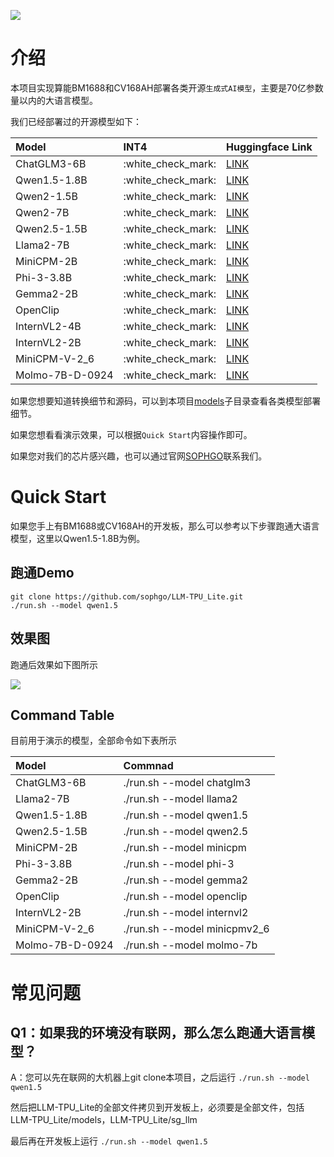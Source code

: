 ![](./assets/sophgo_chip.png)

# 介绍

本项目实现算能BM1688和CV168AH部署各类开源`生成式AI模型`，主要是70亿参数量以内的大语言模型。

我们已经部署过的开源模型如下：

|Model                |INT4                |Huggingface Link                                                          |
|:-                   |:-                  |:-                                                                        |
|ChatGLM3-6B          |:white\_check\_mark:|[LINK](https://huggingface.co/THUDM/chatglm3-6b)                          |
|Qwen1.5-1.8B         |:white\_check\_mark:|[LINK](https://huggingface.co/Qwen/Qwen1.5-1.8B-Chat)                     |
|Qwen2-1.5B           |:white\_check\_mark:|[LINK](https://huggingface.co/Qwen/Qwen2-1.5B-Instruct)                   |
|Qwen2-7B             |:white\_check\_mark:|[LINK](https://huggingface.co/Qwen/Qwen2-7B-Instruct)                     |
|Qwen2.5-1.5B         |:white\_check\_mark:|[LINK](https://huggingface.co/Qwen/Qwen2.5-1.5B-Instruct)                 |
|Llama2-7B            |:white\_check\_mark:|[LINK](https://huggingface.co/meta-llama/Llama-2-7b-chat-hf)              |
|MiniCPM-2B           |:white\_check\_mark:|[LINK](https://huggingface.co/openbmb/MiniCPM-2B-sft-bf16)                |
|Phi-3-3.8B           |:white\_check\_mark:|[LINK](https://huggingface.co/microsoft/Phi-3-mini-4k-instruct)           |
|Gemma2-2B            |:white\_check\_mark:|[LINK](https://huggingface.co/google/gemma-2-2b-it)                       |
|OpenClip             |:white\_check\_mark:|[LINK](https://huggingface.co/openai/clip-vit-base-patch32)               |
|InternVL2-4B         |:white\_check\_mark:|[LINK](https://huggingface.co/OpenGVLab/InternVL2-4B)                     |
|InternVL2-2B         |:white\_check\_mark:|[LINK](https://huggingface.co/OpenGVLab/InternVL2-2B)                     |
|MiniCPM-V-2_6        |:white\_check\_mark:|[LINK](https://huggingface.co/openbmb/MiniCPM-V-2_6)                      |
|Molmo-7B-D-0924      |:white\_check\_mark:|[LINK](https://huggingface.co/allenai/Molmo-7B-D-0924)                    |

如果您想要知道转换细节和源码，可以到本项目[models](./models)子目录查看各类模型部署细节。

如果您想看看演示效果，可以根据`Quick Start`内容操作即可。

如果您对我们的芯片感兴趣，也可以通过官网[SOPHGO](https://www.sophgo.com/)联系我们。

# Quick Start

如果您手上有BM1688或CV168AH的开发板，那么可以参考以下步骤跑通大语言模型，这里以Qwen1.5-1.8B为例。


## 跑通Demo

```
git clone https://github.com/sophgo/LLM-TPU_Lite.git
./run.sh --model qwen1.5
```


## 效果图
跑通后效果如下图所示

![](./assets/qwen-7b.png)

## Command Table

目前用于演示的模型，全部命令如下表所示

| Model           | Commnad                                     |
| :-------------- | :------------------------------------------ |
| ChatGLM3-6B     | ./run.sh --model chatglm3                   |
| Llama2-7B       | ./run.sh --model llama2                     |
| Qwen1.5-1.8B    | ./run.sh --model qwen1.5                    |
| Qwen2.5-1.5B    | ./run.sh --model qwen2.5                    |
| MiniCPM-2B      | ./run.sh --model minicpm                    |
| Phi-3-3.8B      | ./run.sh --model phi-3                      |
| Gemma2-2B       | ./run.sh --model gemma2                     |
| OpenClip        | ./run.sh --model openclip                   |
| InternVL2-2B    | ./run.sh --model internvl2                  |
| MiniCPM-V-2_6   | ./run.sh --model minicpmv2_6                |
| Molmo-7B-D-0924 | ./run.sh --model molmo-7b                   |



# 常见问题

## Q1：如果我的环境没有联网，那么怎么跑通大语言模型？

A：您可以先在联网的大机器上git clone本项目，之后运行 `./run.sh --model qwen1.5`

然后把LLM-TPU_Lite的全部文件拷贝到开发板上，必须要是全部文件，包括LLM-TPU_Lite/models，LLM-TPU_Lite/sg_llm

最后再在开发板上运行 `./run.sh --model qwen1.5`
